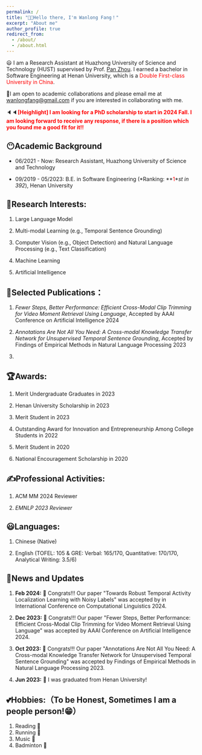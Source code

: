 ```yaml
---
permalink: /
title: "👏👏Hello there, I'm Wanlong Fang！"
excerpt: "About me"
author_profile: true
redirect_from: 
  - /about/
  - /about.html
---
```


😃 I am a Research Assistant at  <a href="https://english.hust.edu.cn/" style="text-decoration: none;">Huazhong University of Science and Technology (HUST)</a> supervised by Prof. [Pan Zhou](https://scholar.google.com/citations?user=cTpFPJgAAAAJ&hl=en). I earned a bachelor in  Software Engineering at  <a href="https://iao.henu.edu.cn/yw/Home.htm" style="text-decoration: none;">Henan University</a>, which is a <font color="Red">Double First-class University in China</font>.

👻I am open to academic collaborations and please email me at <wanlongfang@gmail.com> if you are interested in collaborating with me.

🔈🔈**<font color="red">[Heighlight]  I am looking for a PhD scholarship to start in 2024 Fall. I am looking forward to receive any response, if there is a position which you found me a good fit for it!!</font>**

## 😶Academic Background
- 06/2021 -      Now: Research Assistant, <a href="https://english.hust.edu.cn/" style="text-decoration: none;">Huazhong University of Science and Technology</a>

- 09/2019 - 05/2023: B.E. in Software Engineering (*Ranking: **<font color="red">1</font>**st in 392*), <a href="https://iao.henu.edu.cn/yw/Home.htm" style="text-decoration: none;">Henan University</a>

  

## 🐾Research Interests:
1. Large Language Model

2. Multi-modal Learning (e.g., Temporal Sentence Grounding)

3. Computer Vision (e.g., Object Detection) and Natural Language Processing (e.g., Text Classification)

4. Machine Learning

5. Artificial Intelligence

   

## 📕Selected Publications：

1. *Fewer Steps, Better Performance: Efficient Cross-Modal Clip Trimming for Video Moment Retrieval Using Language*, Accepted by AAAI Conference on Artificial Intelligence 2024

2. *Annotations Are Not All You Need: A Cross-modal Knowledge Transfer Network for Unsupervised Temporal Sentence Grounding*, Accepted by Findings of Empirical Methods in Natural Language Processing 2023 

3. 

   

## 🏆Awards:

1. Merit Undergraduate Graduates in 2023

2. Henan University Scholarship in 2023

3. Merit Student in 2023

4. Outstanding Award for Innovation and Entrepreneurship Among College Students in 2022

5. Merit Student in 2020

6. National Encouragement Scholarship in 2020

   

## ✍Professional Activities:

   

1. ACM MM 2024 Reviewer

2. *<a href="https://2023.emnlp.org/downloads/EMNLP-2023-Handbook-Dec-06.pdf" style="text-decoration: none;">EMNLP 2023 Reviewer</a>*

   

## 😃Languages:

1. Chinese (Native)

2. English (TOFEL: 105 & GRE: Verbal: 165/170, Quantitative: 170/170, Analytical Writing: 3.5/6)

   


## 👏News and Updates
1. **Feb 2024:** 🎉 Congrats!!! Our paper "Towards Robust Temporal Activity Localization Learning with Noisy Labels" was accepted by in International Conference on Computational Linguistics 2024.

2. **Dec 2023:** 🎉 Congrats!!! Our paper "Fewer Steps, Better Performance: Efficient Cross-Modal Clip Trimming for Video Moment Retrieval Using Language" was accepted by AAAI Conference on Artificial Intelligence 2024.

3. **Oct 2023:** 🎉 Congrats!!! Our paper "Annotations Are Not All You Need: A Cross-modal Knowledge Transfer Network for Unsupervised Temporal Sentence Grounding" was accepted by Findings of Empirical Methods in Natural Language Processing 2023.

4. **Jun 2023:** 🎉 I was graduated from Henan University! 

   

## 💕Hobbies:（To be Honest, Sometimes I am a people person!😁）

1. Reading 📕
2. Running 🏃‍
3. Music 🎵
4. Badminton 🏸